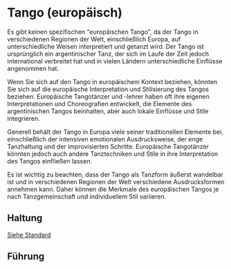 # Tango (europäisch)

Es gibt keinen spezifischen "europäischen Tango", da der Tango in verschiedenen Regionen der Welt, einschließlich Europa, auf unterschiedliche Weisen interpretiert und getanzt wird. Der Tango ist ursprünglich ein argentinischer Tanz, der sich im Laufe der Zeit jedoch international verbreitet hat und in vielen Ländern unterschiedliche Einflüsse angenommen hat.

Wenn Sie sich auf den Tango in europäischem Kontext beziehen, könnten Sie sich auf die europäische Interpretation und Stilisierung des Tangos beziehen. Europäische Tangotänzer und -lehrer haben oft ihre eigenen Interpretationen und Choreografien entwickelt, die Elemente des argentinischen Tangos beinhalten, aber auch lokale Einflüsse und Stile integrieren.

Generell behält der Tango in Europa viele seiner traditionellen Elemente bei, einschließlich der intensiven emotionalen Ausdrucksweise, der enge Tanzhaltung und der improvisierten Schritte. Europäische Tangotänzer könnten jedoch auch andere Tanztechniken und Stile in ihre Interpretation des Tangos einfließen lassen.

Es ist wichtig zu beachten, dass der Tango als Tanzform äußerst wandelbar ist und in verschiedenen Regionen der Welt verschiedene Ausdrucksformen annehmen kann. Daher können die Merkmale des europäischen Tangos je nach Tanzgemeinschaft und individuellem Stil variieren.

## Haltung

[Siehe Standard](../index.md#haltung)

## Führung
